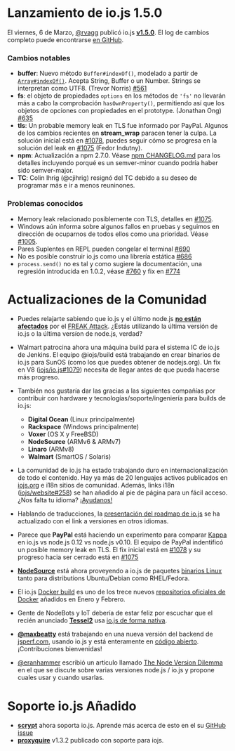 # Lanzamiento de io.js 1.5.0

El viernes, 6 de Marzo, [@rvagg](https://github.com/rvagg) publicó io.js [**v1.5.0**](https://iojs.org/dist/latest/). El log de cambios completo puede encontrarse [en GitHub](https://github.com/iojs/io.js/blob/v1.x/CHANGELOG.md).

### Cambios notables

* **buffer**: Nuevo método `Buffer#indexOf()`, modelado a partir de [`Array#indexOf()`](https://developer.mozilla.org/en-US/docs/Web/JavaScript/Reference/Global_Objects/Array/indexOf). Acepta String, Buffer o un Number. Strings se interpretan como UTF8. (Trevor Norris) [#561](https://github.com/iojs/io.js/pull/561)
* **fs**: el objeto de propiedades `options` en los métodos de `'fs'` no llevarán más a cabo la comprobación `hasOwnProperty()`, permitiendo así que los objetos de opciones con propiedades en el prototype. (Jonathan Ong) [#635](https://github.com/iojs/io.js/pull/635)
* **tls**: Un probable memory leak en TLS fue informado por PayPal. Algunos de los cambios recientes en **stream_wrap** paracen tener la culpa. La solución inicial está en [#1078](https://github.com/iojs/io.js/pull/1078), puedes seguir cómo se progresa en la solución del leak en [#1075](https://github.com/iojs/io.js/issues/1075) (Fedor Indutny).
* **npm**: Actualización a npm 2.7.0. Véase [npm CHANGELOG.md](https://github.com/npm/npm/blob/master/CHANGELOG.md#v270-2015-02-26) para los detalles incluyendo porqué es un semver-minor cuando podría haber sido semver-major.
* **TC**: Colin Ihrig (@cjihrig) resignó del TC debido a su deseo de programar más e ir a menos reuninones.

### Problemas conocidos

* Memory leak relacionado posiblemente con TLS, detalles en [#1075](https://github.com/iojs/io.js/issues/1075).
* Windows aún informa sobre algunos fallos en pruebas y seguimos en dirección de ocuparnos de todos ellos como una prioridad. Véase [#1005](https://github.com/iojs/io.js/issues/1005).
* Pares Suplentes en REPL pueden congelar el terminal [#690](https://github.com/iojs/io.js/issues/690)
* No es posible construir io.js como una librería estática [#686](https://github.com/iojs/io.js/issues/686)
* `process.send()` no es tal y como sugiere la documentación, una regresión introducida en 1.0.2, véase [#760](https://github.com/iojs/io.js/issues/760) y fix en [#774](https://github.com/iojs/io.js/issues/774)

# Actualizaciones de la Comunidad

* Puedes relajarte sabiendo que io.js y el último node.js [**no están afectados**](https://strongloop.com/strongblog/are-node-and-io-js-affected-by-the-freak-attack-openssl-vulnerability/) por el [FREAK Attack](https://freakattack.com/). ¿Estás utilizando la última versión de io.js o la última versíon de node.js, verdad?

* Walmart patrocina ahora una máquina build para el sistema IC de io.js de Jenkins.  El equipo @iojs/build está trabajando en crear binarios de io.js para SunOS (como los que puedes obtener de nodejs.org). Un fix en V8 ([iojs/io.js#1079](https://github.com/iojs/io.js/pull/1079)) necesita de llegar antes de que pueda hacerse más progreso.
* También nos gustaría dar las gracias a las siguientes compañías por contribuir con hardware y tecnologías/soporte/ingeniería para builds de io.js:
  * **Digital Ocean** (Linux principalmente)
  * **Rackspace** (Windows principalmente)
  * **Voxer** (OS X y FreeBSD)
  * **NodeSource** (ARMv6 & ARMv7)
  * **Linaro** (ARMv8)
  * **Walmart** (SmartOS / Solaris)
* La comunidad de io.js ha estado trabajando duro en internacionalización de todo el contenido. Hay ya más de 20 lenguajes activos publicados en [iojs.org](http://iojs.org) e i18n sitios de comunidad. Además, links i18n ([iojs/website#258](https://github.com/iojs/website/pull/258)) se han añadido al pie de página para un fácil acceso. ¿Nos falta tu idioma?  [¡Ayudanos!](https://github.com/iojs/website/blob/master/TRANSLATION.md)
* Hablando de traducciones, la [presentación del roadmap de io.js](http://roadmap.iojs.org/) se ha actualizado con el link a versiones en otros idiomas.

* Parece que **PayPal** está haciendo un experimento para comparar [Kappa](https://www.npmjs.com/package/kappa) en io.js vs node.js 0.12 vs node.js v0.10. El equipo de PayPal indentificó un posible memory leak en TLS. El fix inicial está en  [#1078](https://github.com/iojs/io.js/pull/1078) y su progreso hacia ser cerrado está en [#1075](https://github.com/iojs/io.js/issues/1075)

* [**NodeSource**](http://nodesource.com) está ahora proveyendo a io.js de paquetes [binarios Linux](https://nodesource.com/blog/nodejs-v012-iojs-and-the-nodesource-linux-repositories) tanto para distributions Ubuntu/Debian como RHEL/Fedora.
* El io.js [Docker build](https://registry.hub.docker.com/u/library/iojs/) es uno de los trece nuevos [repositorios oficiales de Docker](http://blog.docker.com/2015/03/thirteen-new-official-repositories-added-in-january-and-february/) añadidos en Enero y Febrero.

* Gente de NodeBots y IoT debería de estar feliz por escuchar que el recién anunciado [**Tessel2**](http://blog.technical.io/post/112787427217/tessel-2-new-hardware-for-the-tessel-ecosystem) usa [io.js de forma nativa](http://blog.technical.io/post/112888410737/moving-faster-with-io-js).
* [**@maxbeatty**](https://twitter.com/maxbeatty) está trabajando en una nueva versión del backend de [jsperf.com](http://jsperf.com/), usando io.js y está enteramente en [código abierto](https://github.com/jsperf/jsperf.com).  ¡Contribuciones bienvenidas!

* [@eranhammer](https://twitter.com/eranhammer) escribió un articulo llamado [The Node Version Dilemma](http://hueniverse.com/2015/03/02/the-node-version-dilemma/) en el que se discute sobre varias versiones node.js / io.js y propone cuales usar y cuando usarlas.

# Soporte io.js Añadido

* **[scrypt](https://npmjs.com/scrypt)** ahora soporta io.js. Aprende más acerca de esto en el su [GitHub issue](https://github.com/barrysteyn/node-scrypt/issues/39)
* **[proxyquire](https://github.com/thlorenz/proxyquire)** v1.3.2 publicado con soporte para iojs.
